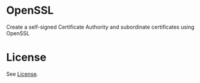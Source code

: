 # OpenSSL
Create a self-signed Certificate Authority and subordinate certificates using OpenSSL


# License
 See [License](https://github.com/CloudEatCloud/OpenSSL/blob/main/LICENSE).